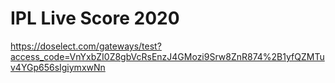 # IPL Live Score 2020

https://doselect.com/gateways/test?access_code=VnYxbZI0Z8gbVcRsEnzJ4GMozi9Srw8ZnR874%2B1yfQZMTuv4YGp656sIgiymxwNn
